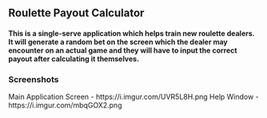 <h2>Roulette Payout Calculator</h2>
<h4>This is a single-serve application which helps train new roulette dealers. It will generate a random bet on the screen which the dealer may encounter on an actual game and they will have to input the correct payout after calculating it themselves.</h4>

<h3>Screenshots</h3>
Main Application Screen - https://i.imgur.com/UVR5L8H.png
Help Window - https://i.imgur.com/mbqGOX2.png
